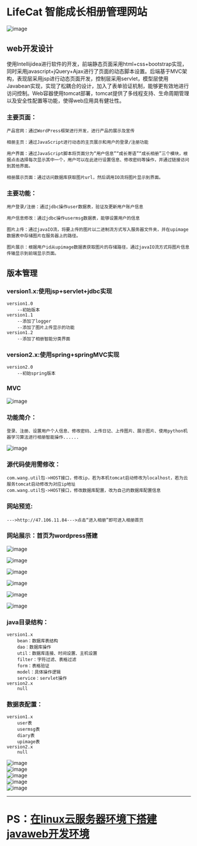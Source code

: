 # LifeCat 智能成长相册管理网站
![image](https://img-blog.csdn.net/20180421144930399?watermark/2/text/aHR0cHM6Ly9ibG9nLmNzZG4ubmV0L3dzaDU5NjgyMzkxOQ==/font/5a6L5L2T/fontsize/400/fill/I0JBQkFCMA==/dissolve/70)

## web开发设计
使用Intellijidea进行软件的开发，前端静态页面采用html+css+bootstrap实现，同时采用javascript+jQuery+Ajax进行了页面的动态脚本设置。后端基于MVC架构，表现层采用jsp进行动态页面开发，控制层采用servlet，模型层使用Javabean实现，实现了松耦合的设计，加入了表单验证机制，能够更有效地进行访问控制。Web容器使用tomcat部署，tomcat提供了多线程支持、生命周期管理以及安全性配置等功能，使得web应用具有健壮性。

### 主要页面：

	产品官网：通过WordPress框架进行开发，进行产品的展示及宣传

	相册主页：通过JavaScript进行动态的主页展示和用户的登录/注册功能

	用户界面：通过JavaScript脚本将页面分为“用户信息”“成长寄语”“成长相册”三个模块，根据点击选择每次显示其中一个，用户可以在此进行设置信息、修改密码等操作，并通过链接访问到其他界面。

	相册展示页面：通过访问数据库获取图片url，然后调用IO流将图片显示到界面。

### 主要功能：

	用户登录/注册：通过jdbc操作user数据表，验证及更新用户账户信息

	用户信息修改：通过jdbc操作usermsg数据表，能够设置用户的信息

	图片上传：通过javaIO流，将要上传的图片以二进制流方式写入服务器文件夹，并在upimage数据表中存储图片在服务器上的路径。

	图片展示：根据用户id从upimage数据表获取图片的存储路径，通过javaIO流方式将图片信息传输显示到前端显示页面。

## 版本管理
### version1.x:使用jsp+servlet+jdbc实现
	version1.0
		--初始版本
	version1.1
		--添加了logger
		--添加了图片上传显示的功能
	version1.2
		--添加了相册智能分类界面
		
### version2.x:使用spring+springMVC实现
	version2.0
		--初始spring版本
		
### MVC
![image](https://img-blog.csdn.net/20180510163217454?watermark/2/text/aHR0cHM6Ly9ibG9nLmNzZG4ubmV0L3dzaDU5NjgyMzkxOQ==/font/5a6L5L2T/fontsize/400/fill/I0JBQkFCMA==/dissolve/70)

### 功能简介：
	登录、注册、设置用户个人信息、修改密码、上传日记、上传图片、展示图片、使用python机器学习算法进行相册智能操作......
![image](https://img-blog.csdn.net/20180510163251506?watermark/2/text/aHR0cHM6Ly9ibG9nLmNzZG4ubmV0L3dzaDU5NjgyMzkxOQ==/font/5a6L5L2T/fontsize/400/fill/I0JBQkFCMA==/dissolve/70)
	
### 源代码使用需修改：
	com.wang.util包->HOST接口，修改ip，若为本机tomcat启动修改为localhost，若为云服务tomcat启动修改为对应ip地址  
	com.wang.util包->HOST接口，修改数据库配置，改为自己的数据库配置信息

### 网站预览:
	--->http://47.106.11.84--->点击“进入相册”即可进入相册首页  

### 网站展示：首页为wordpress搭建  

![image](https://img-blog.csdn.net/20180421144930399?watermark/2/text/aHR0cHM6Ly9ibG9nLmNzZG4ubmV0L3dzaDU5NjgyMzkxOQ==/font/5a6L5L2T/fontsize/400/fill/I0JBQkFCMA==/dissolve/70) 

![image](https://img-blog.csdn.net/20180510162236159?watermark/2/text/aHR0cHM6Ly9ibG9nLmNzZG4ubmV0L3dzaDU5NjgyMzkxOQ==/font/5a6L5L2T/fontsize/400/fill/I0JBQkFCMA==/dissolve/70)  

![image](https://img-blog.csdn.net/20180510162329894?watermark/2/text/aHR0cHM6Ly9ibG9nLmNzZG4ubmV0L3dzaDU5NjgyMzkxOQ==/font/5a6L5L2T/fontsize/400/fill/I0JBQkFCMA==/dissolve/70)  

![image](https://img-blog.csdn.net/20180510162344150?watermark/2/text/aHR0cHM6Ly9ibG9nLmNzZG4ubmV0L3dzaDU5NjgyMzkxOQ==/font/5a6L5L2T/fontsize/400/fill/I0JBQkFCMA==/dissolve/70    )  

![image](https://img-blog.csdn.net/20180510162356345?watermark/2/text/aHR0cHM6Ly9ibG9nLmNzZG4ubmV0L3dzaDU5NjgyMzkxOQ==/font/5a6L5L2T/fontsize/400/fill/I0JBQkFCMA==/dissolve/70)  

![image](https://img-blog.csdn.net/20180510162415759?watermark/2/text/aHR0cHM6Ly9ibG9nLmNzZG4ubmV0L3dzaDU5NjgyMzkxOQ==/font/5a6L5L2T/fontsize/400/fill/I0JBQkFCMA==/dissolve/70)  

### java目录结构： 
	version1.x
		bean：数据库表结构  
		dao：数据库操作  
		util：数据库连接、时间设置、主机设置  
		filter：字符过滤、表格过滤  
		form：表格验证  
		model：具体操作逻辑  
		service：servlet操作  
	version2.x
		null

### 数据表配置：
	version1.x
		user表  
		usermsg表
		diary表
		upimage表
	version2.x
		null
	
![image](https://img-blog.csdn.net/20180421151810326?watermark/2/text/aHR0cHM6Ly9ibG9nLmNzZG4ubmV0L3dzaDU5NjgyMzkxOQ==/font/5a6L5L2T/fontsize/400/fill/I0JBQkFCMA==/dissolve/70)    
![image](https://img-blog.csdn.net/20180421151850742?watermark/2/text/aHR0cHM6Ly9ibG9nLmNzZG4ubmV0L3dzaDU5NjgyMzkxOQ==/font/5a6L5L2T/fontsize/400/fill/I0JBQkFCMA==/dissolve/70)    
![image](https://img-blog.csdn.net/20180421151911221?watermark/2/text/aHR0cHM6Ly9ibG9nLmNzZG4ubmV0L3dzaDU5NjgyMzkxOQ==/font/5a6L5L2T/fontsize/400/fill/I0JBQkFCMA==/dissolve/70)    
![image](https://img-blog.csdn.net/20180421151922599?watermark/2/text/aHR0cHM6Ly9ibG9nLmNzZG4ubmV0L3dzaDU5NjgyMzkxOQ==/font/5a6L5L2T/fontsize/400/fill/I0JBQkFCMA==/dissolve/70)    
![image](https://img-blog.csdn.net/20180421151933913?watermark/2/text/aHR0cHM6Ly9ibG9nLmNzZG4ubmV0L3dzaDU5NjgyMzkxOQ==/font/5a6L5L2T/fontsize/400/fill/I0JBQkFCMA==/dissolve/70)    

------
# PS：[在linux云服务器环境下搭建javaweb开发环境](https://blog.csdn.net/wsh596823919/article/details/79717993) 

